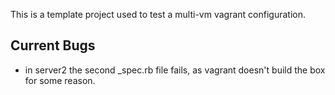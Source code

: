 This is a template project used to test a multi-vm vagrant configuration. 

Current Bugs
-------------

  - in server2 the second _spec.rb file fails, as vagrant doesn't build the box for some reason.